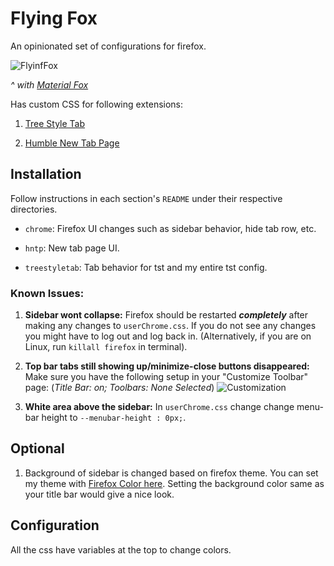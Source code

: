 # Flying Fox

An opinionated set of configurations for firefox.

![FlyinfFox](https://raw.githubusercontent.com/akshat46/FlyingFox/local_configs/img/demo.png)

*^ with [Material Fox](https://github.com/muckSponge/MaterialFox)*

Has custom CSS for following extensions:

1. [Tree Style Tab](https://addons.mozilla.org/en-US/firefox/addon/tree-style-tab/)

2. [Humble New Tab Page](https://addons.mozilla.org/en-US/firefox/addon/humble-new-tab/)

## Installation

Follow instructions in each section's `README` under their respective directories.

- `chrome`: Firefox UI changes such as sidebar behavior, hide tab row, etc.

- `hntp`: New tab page UI.

- `treestyletab`: Tab behavior for tst and my entire tst config.

### Known Issues: 

1. **Sidebar wont collapse:** Firefox should be restarted ***completely*** after making any changes to `userChrome.css`. If you do not see any changes you might have to log out and log back in. (Alternatively, if you are on Linux, run `killall firefox` in terminal). 

2. **Top bar tabs still showing up/minimize-close buttons disappeared:** Make sure you have the following setup in your "Customize Toolbar" page: (*Title Bar: on; Toolbars: None Selected*)
![Customization](https://github.com/akshat46/FlyingFox/blob/master/img/customization.png)

3. **White area above the sidebar:** In `userChrome.css` change change menu-bar height to `--menubar-height : 0px;`. 

## Optional

1. Background of sidebar is changed based on firefox theme. You can set my theme with [Firefox Color here](https://color.firefox.com/?theme=XQAAAAIfAQAAAAAAAABBqYhm849SCia2CaaEGccwS-xNKlhWuMf61H-qemtFQ7JmIThKEJYbO6BYtxXFN3QVwfgIyLdrYygaud86UIpkiO8YN31rNYQT4wbIyYwCNHU7jaUMww6R7XMYKHXDUCvMW7_0AiLugqKwZ2mhpvOqQw__PRrGb_w5dNZqMUkPfE4UsOjehwu76ZgYlAyi-kcs2o76aC30rqSaUf9RJtUHhA_oQODqn_yh5tM). Setting the background color same as your title bar would give a nice look.

## Configuration

All the css have variables at the top to change colors.
